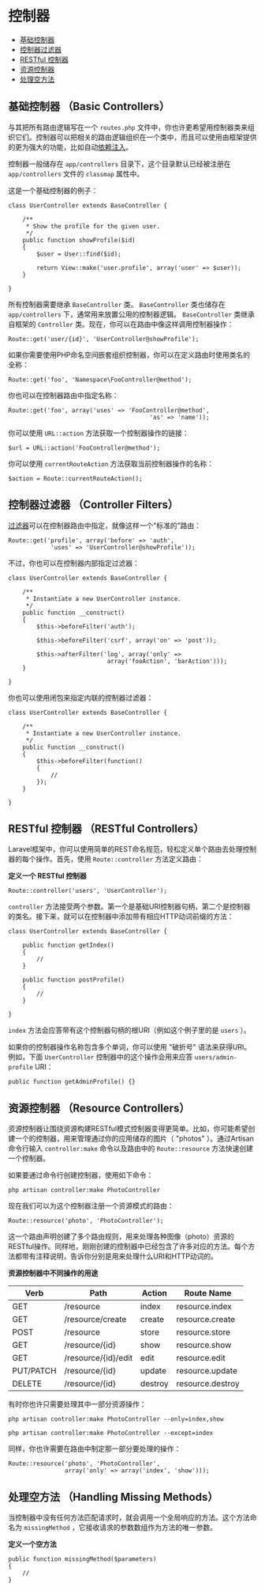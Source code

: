 # 控制器

- [基础控制器](#basic-controllers)
- [控制器过滤器](#controller-filters)
- [RESTful 控制器](#restful-controllers)
- [资源控制器](#resource-controllers)
- [处理空方法](#handling-missing-methods)

<a name="basic-controllers"></a>
## 基础控制器 （Basic Controllers）

与其把所有路由逻辑写在一个 `routes.php` 文件中，你也许更希望用控制器类来组织它们。控制器可以把相关的路由逻辑组织在一个类中，而且可以使用由框架提供的更为强大的功能，比如自动[依赖注入](/docs/ioc)。

控制器一般储存在 `app/controllers` 目录下，这个目录默认已经被注册在 `app/controllers` 文件的 `classmap` 属性中。

这是一个基础控制器的例子：

	class UserController extends BaseController {

		/**
		 * Show the profile for the given user.
		 */
		public function showProfile($id)
		{
			$user = User::find($id);

			return View::make('user.profile', array('user' => $user));
		}

	}

所有控制器需要继承 `BaseController` 类。 `BaseController` 类也储存在 `app/controllers` 下，通常用来放置公用的控制器逻辑。 `BaseController` 类继承自框架的 `Controller` 类。现在，你可以在路由中像这样调用控制器操作：

	Route::get('user/{id}', 'UserController@showProfile');

如果你需要使用PHP命名空间嵌套组织控制器，你可以在定义路由时使用类名的全称：

	Route::get('foo', 'Namespace\FooController@method');

你也可以在控制器路由中指定名称：

	Route::get('foo', array('uses' => 'FooController@method',
											'as' => 'name'));

你可以使用 `URL::action` 方法获取一个控制器操作的链接：

	$url = URL::action('FooController@method');

你可以使用 `currentRouteAction` 方法获取当前控制器操作的名称：

	$action = Route::currentRouteAction();

<a name="controller-filters"></a>
## 控制器过滤器 （Controller Filters）

[过滤器](/docs/routing#route-filters)可以在控制器路由中指定，就像这样一个"标准的"路由：

	Route::get('profile', array('before' => 'auth',
				'uses' => 'UserController@showProfile'));

不过，你也可以在控制器内部指定过滤器：

	class UserController extends BaseController {

		/**
		 * Instantiate a new UserController instance.
		 */
		public function __construct()
		{
			$this->beforeFilter('auth');

			$this->beforeFilter('csrf', array('on' => 'post'));

			$this->afterFilter('log', array('only' =>
								array('fooAction', 'barAction')));
		}

	}

你也可以使用闭包来指定内联的控制器过滤器：

	class UserController extends BaseController {

		/**
		 * Instantiate a new UserController instance.
		 */
		public function __construct()
		{
			$this->beforeFilter(function()
			{
				//
			});
		}

	}

<a name="restful-controllers"></a>
## RESTful 控制器 （RESTful Controllers）

Laravel框架中，你可以使用简单的REST命名规范，轻松定义单个路由去处理控制器的每个操作。首先，使用 `Route::controller` 方法定义路由：

**定义一个 RESTful 控制器**

	Route::controller('users', 'UserController');

`controller` 方法接受两个参数。第一个是基础URI控制器句柄，第二个是控制器的类名。接下来，就可以在控制器中添加带有相应HTTP动词前缀的方法：

	class UserController extends BaseController {

		public function getIndex()
		{
			//
		}

		public function postProfile()
		{
			//
		}

	}

 `index` 方法会应答带有这个控制器句柄的根URI（例如这个例子里的是 `users` ）。

如果你的控制器操作名称包含多个单词，你可以使用 "破折号" 语法来获得URI。例如，下面 `UserController` 控制器中的这个操作会用来应答 `users/admin-profile` URI：

	public function getAdminProfile() {}

<a name="resource-controllers"></a>
## 资源控制器 （Resource Controllers）

资源控制器让围绕资源构建RESTful模式控制器变得更简单。比如，你可能希望创建一个的控制器，用来管理通过你的应用储存的图片（ "photos" ）。通过Artisan命令行输入 `controller:make` 命令以及路由中的 `Route::resource` 方法快速创建一个控制器。

如果要通过命令行创建控制器，使用如下命令：

	php artisan controller:make PhotoController

现在我们可以为这个控制器注册一个资源模式的路由：

	Route::resource('photo', 'PhotoController');

这一个路由声明创建了多个路由规则，用来处理各种图像（photo）资源的RESTful操作。同样地，刚刚创建的控制器中已经包含了许多对应的方法。每个方法都带有注释说明，告诉你分别是用来处理什么URI和HTTP动词的。

**资源控制器中不同操作的用途**

Verb      | Path                  | Action       | Route Name
----------|-----------------------|--------------|---------------------
GET       | /resource             | index        | resource.index
GET       | /resource/create      | create       | resource.create
POST      | /resource             | store        | resource.store
GET       | /resource/{id}        | show         | resource.show
GET       | /resource/{id}/edit   | edit         | resource.edit
PUT/PATCH | /resource/{id}        | update       | resource.update
DELETE    | /resource/{id}        | destroy      | resource.destroy

有时你也许只需要处理其中一部分资源操作：

	php artisan controller:make PhotoController --only=index,show

	php artisan controller:make PhotoController --except=index

同样，你也许需要在路由中制定那一部分要处理的操作：

	Route::resource('photo', 'PhotoController',
					array('only' => array('index', 'show')));

<a name="handling-missing-methods"></a>
## 处理空方法 （Handling Missing Methods）

当控制器中没有任何方法匹配请求时，就会调用一个全局响应的方法。这个方法命名为 `missingMethod` ，它接收请求的参数数组作为方法的唯一参数。

**定义一个空方法**

	public function missingMethod($parameters)
	{
		//
	}